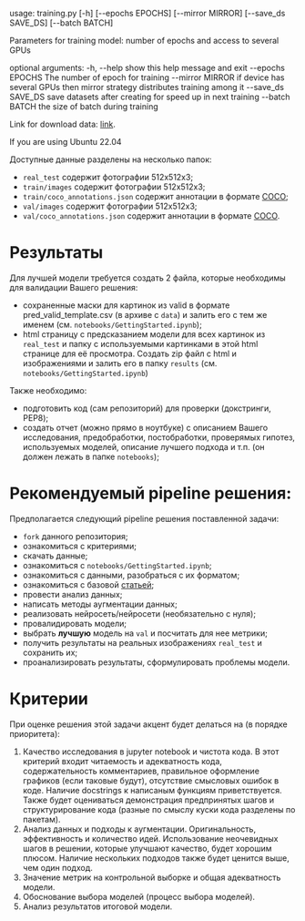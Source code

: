 usage: training.py [-h] [--epochs EPOCHS] [--mirror MIRROR] [--save_ds SAVE_DS] [--batch BATCH]

Parameters for training model: number of epochs and access to several GPUs

optional arguments:
  -h, --help         show this help message and exit
  --epochs EPOCHS    The number of epoch for training
  --mirror MIRROR    if device has several GPUs then mirror strategy distributes training among it
  --save_ds SAVE_DS  save datasets after creating for speed up in next training
  --batch BATCH      the size of batch during training

Link for download data: [link](https://www.immersivelimit.com/datasets/cigarette-butts).

If you are using Ubuntu 22.04

Доступные данные разделены на несколько папок:  
- `real_test` содержит фотографии 512x512x3;  
- `train/images` содержит фотографии 512x512x3;  
- `train/coco_annotations.json` содержит аннотации в формате [COCO](http://cocodataset.org/#format-data);  
- `val/images` содержит фотографии 512x512x3;  
- `val/coco_annotations.json` содержит аннотации в формате [COCO](http://cocodataset.org/#format-data).

# Результаты

Для лучшей модели требуется создать 2 файла, которые необходимы для валидации Вашего решения:  
- сохраненные маски для картинок из valid в формате pred_valid_template.csv (в архиве с `data`) и залить его с тем же именем (см. `notebooks/GettingStarted.ipynb`);   
- html страницу с предсказанием модели для всех картинок из `real_test` и папку с используемыми картинками в этой html странице для её просмотра. Создать zip файл c html и изображениями и залить его в папку `results` (см. `notebooks/GettingStarted.ipynb`)  
  
Также необходимо:  
- подготовить код (сам репозиторий) для проверки (докстринги, PEP8);  
- создать отчет (можно прямо в ноутбуке) с описанием Вашего исследования, предобработки, постобработки, проверямых гипотез, используемых моделей, описание лучшего подхода и т.п. (он должен лежать в папке `notebooks`);  

# Рекомендуемый pipeline решения:

Предполагается следующий pipeline решения поставленной задачи:  
- `fork` данного репозитория;  
- ознакомиться с критериями;  
- скачать данные;  
- ознакомиться с `notebooks/GettingStarted.ipynb`;  
- ознакомиться с данными, разобраться с их форматом;  
- ознакомиться с базовой [статьей](https://arxiv.org/pdf/1505.04597.pdf);  
- провести анализ данных;  
- написать методы аугментации данных;  
- реализовать нейросеть/нейросети (необязательно с нуля);  
- провалидировать модели;  
- выбрать **лучшую** модель на `val` и посчитать для нее метрики;  
- получить результаты на реальных изображениях `real_test` и сохранить их;  
- проанализировать результаты, сформулировать проблемы модели.  

# Критерии

При оценке решения этой задачи акцент будет делаться на (в порядке приоритета):  
1. Качество исследования в jupyter notebook и чистота кода. В этот критерий входит читаемость и адекватность кода, содержательность комментариев, правильное оформление графиков (если таковые будут), отсутствие смысловых ошибок в коде. Наличие docstrings к написаным функциям приветствуется. Также будет оцениваться демонстрация предпринятых шагов и структурирование кода (разные по смыслу куски кода разделены по пакетам).  
2. Анализ данных и подходы к аугментации. Оригинальность, эффективность и количество идей. Использование неочевидных шагов в решении, которые улучшают качество, будет хорошим плюсом. Наличие нескольких подходов также будет ценится выше, чем один подход.  
3. Значение метрик на контрольной выборке и общая адекватность модели.  
4. Обоснование выбора моделей (процесс выбора моделей).  
5. Анализ результатов итоговой модели.
